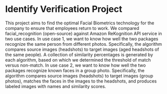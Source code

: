 # Identify Verification Project
This project aims to find the optimal Facial Biometrics technology for the company to ensure that employees return to work. We compared facial_recognition (open-source) against Amazon ReKognition API service in two use cases.
In use case 1, we want to know how well the two packages recognize the same person from different photos. Specifically, the algorithm compares source images (headshots) to target images (aged headshots of the same people). A collection of similarity percentages is generated by each algorithm, based on which we determined the threshold of match versus non-match.
In use case 2, we want to know how well the two packages recognize known faces in a group photo. Specifically, the algorithm compares source images (headshots) to target images (group photos), matches the faces in the images to the headshots, and produces labeled images with names and similarity scores.
